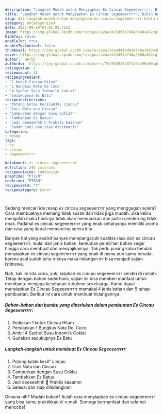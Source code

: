 ```yaml
---
description: "Langkah Mudah untuk Menyiapkan Es Cincau Segeeeerrrrr, Bikin Ngiler"
title: "Langkah Mudah untuk Menyiapkan Es Cincau Segeeeerrrrr, Bikin Ngiler"
slug: 832-langkah-mudah-untuk-menyiapkan-es-cincau-segeeeerrrrr-bikin-ngiler
category: Uncategorized
date: 2021-08-19T04:01:08.725Z
image: https://img-global.cpcdn.com/recipes/a2aad415d93e748a/680x482cq70/es-cincau-segeeeerrrrr-foto-resep-utama.jpg
hideToc: false
enableToc: true
enableTocContent: false
thumbnail: https://img-global.cpcdn.com/recipes/a2aad415d93e748a/680x482cq70/es-cincau-segeeeerrrrr-foto-resep-utama.jpg
cover: https://img-global.cpcdn.com/recipes/a2aad415d93e748a/680x482cq70/es-cincau-segeeeerrrrr-foto-resep-utama.jpg
author:  Herby
authorAv:  https://img-global.cpcdn.com/users/7d49b5017b371c9b/60x60cq50/avatar.jpg
ratingvalue: 5
reviewcount: 21
recipeingredient:
- "1 kotak Cincau Hitam"
- "1 Bungkus Nata De Coco"
- "4 Sachet Susu Indomilk Coklat"
- "secukupnya Es Batu"
recipeinstructions:
- "Potong kotak kecil&#34; cincau"
- "Cuci Nata dan Cincau"
- "Campurkan dengan Susu Coklat"
- "Tambahkan Es Batuu"
- "Jadi deeeeehhh 🙌 Praktis kaaannn"
- "Sudah jadi dan siap dinikmati!"
categories:
- Resep
tags:
- es
- cincau
- segeeeerrrrr

katakunci: es cincau segeeeerrrrr 
nutrition: 246 calories
recipecuisine: Indonesian
preptime: "PT12M"
cooktime: "PT56M"
recipeyield: "4"
recipecategory: Lunch

---
```



Sedang mencari ide resep es cincau segeeeerrrrr yang menggugah selera? Cara membuatnya memang tidak susah dan tidak juga mudah. Jika keliru mengolah maka hasilnya tidak akan memuaskan dan justru cenderung tidak enak. Padahal es cincau segeeeerrrrr yang enak seharusnya memiliki aroma dan rasa yang dapat memancing selera kita.




Banyak hal yang sedikit banyak mempengaruhi kualitas rasa dari es cincau segeeeerrrrr, mulai dari jenis bahan, kemudian pemilihan bahan segar hingga cara membuat dan menyajikannya. Tak perlu pusing kalau hendak menyiapkan es cincau segeeeerrrrr yang enak di mana pun kamu berada, karena asal sudah tahu triknya maka hidangan ini bisa menjadi sajian istimewa.


Nah, kali ini kita coba, yuk, siapkan es cincau segeeeerrrrr sendiri di rumah. Tetap dengan bahan sederhana, sajian ini bisa memberi manfaat untuk membantu menjaga kesehatan tubuhmu sekeluarga. Kamu dapat menyiapkan Es Cincau Segeeeerrrrr memakai 4 jenis bahan dan 5 tahap pembuatan. Berikut ini cara untuk membuat hidangannya.

<!--inarticleads1-->

##### Bahan-bahan dan bumbu yang diperlukan dalam pembuatan Es Cincau Segeeeerrrrr:

1. Sediakan 1 kotak Cincau Hitam
1. Persiapkan 1 Bungkus Nata De&#39; Coco
1. Ambil 4 Sachet Susu Indomilk Coklat
1. Gunakan secukupnya Es Batu




<!--inarticleads2-->

##### Langkah-langkah untuk membuat Es Cincau Segeeeerrrrr:

1. Potong kotak kecil&#34; cincau
1. Cuci Nata dan Cincau
1. Campurkan dengan Susu Coklat
1. Tambahkan Es Batuu
1. Jadi deeeeehhh 🙌 Praktis kaaannn
1. Selesai dan siap dihidangkan!



Gimana nih? Mudah bukan? Itulah cara menyiapkan es cincau segeeeerrrrr yang bisa kamu praktikkan di rumah. Semoga bermanfaat dan selamat mencoba!
